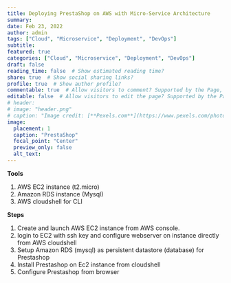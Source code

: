```yaml
---
title: Deploying PrestaShop on AWS with Micro-Service Architecture
summary:
date: Feb 23, 2022
author: admin
tags: ["Cloud", "Microservice", "Deployment", "DevOps"]
subtitle:
featured: true
categories: ["Cloud", "Microservice", "Deployment", "DevOps"]
draft: false
reading_time: false  # Show estimated reading time?
share: true  # Show social sharing links?
profile: true  # Show author profile?
commentable: true  # Allow visitors to comment? Supported by the Page, Post, and Docs content types.
editable: false  # Allow visitors to edit the page? Supported by the Page, Post, and Docs content types.
# header:
# image: "header.png"
# caption: "Image credit: [**Pexels.com**](https://www.pexels.com/photo/close-up-photo-of-cookies-3095041/)"
image:
  placement: 1
  caption: "PrestaShop"
  focal_point: "Center"
  preview_only: false
  alt_text: 
---
```

**Tools**

1. AWS EC2 instance (t2.micro)
2. Amazon RDS instance (Mysql) 
3. AWS cloudshell for CLI

**Steps**

1. Create and launch AWS EC2 instance from AWS console.
2. login to EC2 with ssh key and configure webserver on instance directly from AWS cloudshell
3. Setup Amazon RDS (mysql) as persistent datastore (database) for Prestashop
4. Install Prestashop  on Ec2 instance from cloudshell
5. Configure Prestashop from browser
